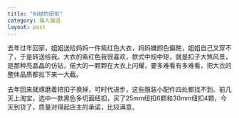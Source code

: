 ```yaml
---
title: "纠结的纽扣"
category: 猫人猫语
layout: post
---
```

去年过年回家，姐姐送给妈妈一件紫红色大衣，妈妈嫌颜色偏艳，姐姐自己又穿不了，于是转送给我。大衣的紫红色我很喜欢，款式中规中矩，就是扣子大煞风景，是那种亮晶晶的仿钻，偌大的一颗颗在大衣上闪耀，要多难看有多难看，把大衣的整体品质都拉下来一大截。

去年回来就琢磨着把扣子换掉，可时代进步，这些服装小配件四处都找不到。前几天上淘宝，选中一款黑色多切面纽扣，买了25mm纽扣6颗和30mm纽扣4颗，今天到货了，质量对得起店主的承诺，比较满意。



